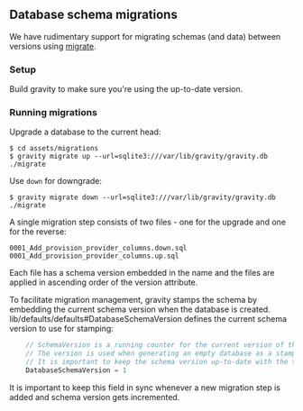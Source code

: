 
## Database schema migrations

We have rudimentary support for migrating schemas (and data) between versions using [migrate].

### Setup

Build gravity to make sure you're using the up-to-date version.

### Running migrations

Upgrade a database to the current head:

```shell
$ cd assets/migrations
$ gravity migrate up --url=sqlite3:///var/lib/gravity/gravity.db ./migrate
```
Use `down` for downgrade:

```shell
$ gravity migrate down --url=sqlite3:///var/lib/gravity/gravity.db ./migrate
```

A single migration step consists of two files - one for the upgrade and one for the reverse:

```
0001_Add_provision_provider_columns.down.sql
0001_Add_provision_provider_columns.up.sql
```

Each file has a schema version embedded in the name and the files are applied in ascending order of the version attribute.

To facilitate migration management, gravity stamps the schema by embedding the current schema version when the database is created.
lib/defaults/defaults#DatabaseSchemaVersion defines the current schema version to use for stamping:

```go
	// SchemaVersion is a running counter for the current version of the database schema.
	// The version is used when generating an empty database as a stamp for a subsequent migration step.
	// It is important to keep the schema version up-to-date with the tip version of the migration state.
	DatabaseSchemaVersion = 1
```

It is important to keep this field in sync whenever a new migration step is added and schema version gets incremented.


[//]: # (Footnotes and references)

[migrate]: <https://github.com/mattes/migrate>
